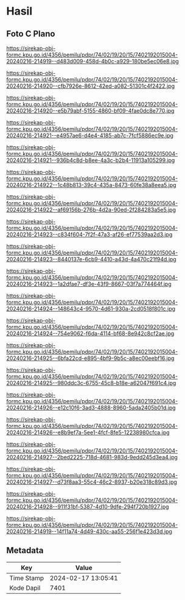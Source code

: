 # Hasil

## Foto C Plano

https://sirekap-obj-formc.kpu.go.id/4356/pemilu/pdpr/74/02/19/20/15/7402192015004-20240216-214919--d483d009-458d-4b0c-a929-180be5ec06e8.jpg

https://sirekap-obj-formc.kpu.go.id/4356/pemilu/pdpr/74/02/19/20/15/7402192015004-20240216-214920--cfb7926e-8612-42ed-a082-51301c4f2422.jpg

https://sirekap-obj-formc.kpu.go.id/4356/pemilu/pdpr/74/02/19/20/15/7402192015004-20240216-214920--e5b79abf-5155-4860-bf09-4fae0dc8e770.jpg

https://sirekap-obj-formc.kpu.go.id/4356/pemilu/pdpr/74/02/19/20/15/7402192015004-20240216-214921--e4957ae6-d4e4-4185-ab7c-7fcf5886ec9e.jpg

https://sirekap-obj-formc.kpu.go.id/4356/pemilu/pdpr/74/02/19/20/15/7402192015004-20240216-214921--936b4c8d-b8ee-4a3c-b2b4-11913a105299.jpg

https://sirekap-obj-formc.kpu.go.id/4356/pemilu/pdpr/74/02/19/20/15/7402192015004-20240216-214922--1c48b813-39c4-435a-8473-60fe38a8eea5.jpg

https://sirekap-obj-formc.kpu.go.id/4356/pemilu/pdpr/74/02/19/20/15/7402192015004-20240216-214922--af69156b-276b-4d2a-90ed-2f284283a5e5.jpg

https://sirekap-obj-formc.kpu.go.id/4356/pemilu/pdpr/74/02/19/20/15/7402192015004-20240216-214923--c834f604-7f2f-47a3-af26-ef77539aa2d3.jpg

https://sirekap-obj-formc.kpu.go.id/4356/pemilu/pdpr/74/02/19/20/15/7402192015004-20240216-214923--8440137e-6cb9-4410-a43d-4a470c21f94d.jpg

https://sirekap-obj-formc.kpu.go.id/4356/pemilu/pdpr/74/02/19/20/15/7402192015004-20240216-214923--1a2dfae7-df3e-43f9-8667-03f7a774464f.jpg

https://sirekap-obj-formc.kpu.go.id/4356/pemilu/pdpr/74/02/19/20/15/7402192015004-20240216-214924--148643c4-9570-4d61-930a-2cd0518f801c.jpg

https://sirekap-obj-formc.kpu.go.id/4356/pemilu/pdpr/74/02/19/20/15/7402192015004-20240216-214924--754e9062-f6da-4114-bf68-8e942c8cf2ae.jpg

https://sirekap-obj-formc.kpu.go.id/4356/pemilu/pdpr/74/02/19/20/15/7402192015004-20240216-214925--6bfa22cd-e895-4bf9-9b5c-a8ec00eebf16.jpg

https://sirekap-obj-formc.kpu.go.id/4356/pemilu/pdpr/74/02/19/20/15/7402192015004-20240216-214925--980ddc3c-6755-45c8-b18e-a62047f691c4.jpg

https://sirekap-obj-formc.kpu.go.id/4356/pemilu/pdpr/74/02/19/20/15/7402192015004-20240216-214926--e12c10f6-3ad3-4888-8960-5ada2405b01d.jpg

https://sirekap-obj-formc.kpu.go.id/4356/pemilu/pdpr/74/02/19/20/15/7402192015004-20240216-214926--e8b9ef7a-5ee1-4fcf-8fe5-12238980cfca.jpg

https://sirekap-obj-formc.kpu.go.id/4356/pemilu/pdpr/74/02/19/20/15/7402192015004-20240216-214927--2bed2225-718d-4681-983d-9edd245d3ea4.jpg

https://sirekap-obj-formc.kpu.go.id/4356/pemilu/pdpr/74/02/19/20/15/7402192015004-20240216-214927--d73f8aa3-55c4-46c2-8937-b20e318c89d3.jpg

https://sirekap-obj-formc.kpu.go.id/4356/pemilu/pdpr/74/02/19/20/15/7402192015004-20240216-214928--911f31bf-5387-4d10-9dfe-294f720b1927.jpg

https://sirekap-obj-formc.kpu.go.id/4356/pemilu/pdpr/74/02/19/20/15/7402192015004-20240216-214919--14f11a74-4d49-430c-aa55-256f1e423d3d.jpg


## Metadata

| Key        | Value               |
| ---------- | ------------------- |
| Time Stamp | 2024-02-17 13:05:41 |
| Kode Dapil | 7401                |



